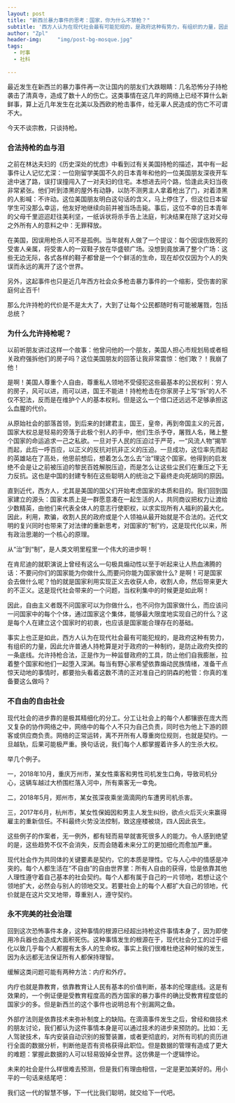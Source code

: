 ```yaml
---
layout: post
title: "新西兰暴力事件的思考：国家，你为什么不禁枪？"
subtitle: '西方人认为在现代社会最有可能犯规的，是政府这种有势力，有组织的力量，因此允许普通人持枪算是对于政府的一种制约，是防止政府失控的一条底线。'
author: "Zpl"
header-img:     "img/post-bg-mosque.jpg"
tags:
  - 时事
  - 社科
  
---
```

最近发生在新西兰的暴力事件再一次让国内的朋友们大跌眼睛：几名恐怖分子持枪袭击了清真寺，造成了数十人的伤亡。这类事情在这几年的网络上已经不算什么新鲜事，算上近几年发生在北美以及西欧的枪击事件，给无辜人民造成的伤亡不可谓不大。

今天不谈宗教，只谈持枪。

###  合法持枪的血与泪

之前在林达夫妇的《历史深处的忧虑》中看到过有关美国持枪的描述，其中有一起事件让人记忆尤深：一位刚留学美国不久的日本青年和他的一位美国朋友深夜开车途中迷了路，误打误撞闯入了一对夫妇的住宅。本想进去问个路，恰逢此夫妇当夜非常紧张。他们听到漆黑的屋外有动静，以防不测男主人拿着枪出了门，对着漆黑的人影喊：不许动。这位美国朋友明白这句话的含义，马上停住了，但这位日本留学生可没那么幸运，他友好地继续向前并被当场击毙。事后，这位不幸的日本青年的父母千里迢迢赶往美利坚，一纸诉状将杀手告上法庭，判决结果在除了这对父母之外所有人的意料之中：无罪释放。

在美国，因误用枪杀人可不是孤例。当年就有人做了一个提议：每个因误伤致死的受害人亲属，将受害人的一双鞋子放在华盛顿广场。没想到竟放满了整个广场：这些无边无际，各式各样的鞋子都曾是一个个鲜活的生命，现在却仅仅因为个人的失误而永远的离开了这个世界。

另外，这起事件也只是近几年西方社会众多枪击暴力事件的一个缩影，受伤害的家庭何止百千!

那么允许持枪的代价是不是太大了，大到了让每个公民都随时有可能被屠戮，包括总统？


###  为什么允许持枪呢？

以前听朋友讲过这样一个故事：他曾问他的一个朋友，美国人担心市规划局或者相关政府强拆他们的房子吗？这位美国朋友的回答让我非常震惊：他们敢？！我崩了他！

是啊！美国人尊重个人自由，尊重私人领地不受侵犯这些最基本的公民权利：穷人的房子，风可以进，雨可以进，国王不能进！持枪枪击在你家房子上写“拆”的人不仅不犯法，反而是在维护个人的基本权利。但是这么一个借口还远远不足够承担这么血腥的代价。

从原始社会的部落首领，到后来的封建君主，国王，皇帝，再到帝国主义的元首，国家大权总是轻易的旁落于此极个别人的手中，他们生杀予夺，屠戮人名，赌上整个国家的命运追求一己之私欲。一旦对于人民的压迫过于严苛，一“风流人物”揭竿而起，此后一呼百应，以正义的反抗对抗非正义的压迫。一旦成功，这位率先而起的英雄站在了高处，他思前想后，想着怎么怎么去“治”理这个国家。他得到的启发绝不会是让之前被压迫的黎民百姓解脱压迫，而是怎么让这些尘民们在重压之下无力反抗。这也是中国的封建专制在这些聪明人的统治之下最终走向死胡同的原因。

直到近代，西方人，尤其是美国的国父们开始考虑国家的本质和目的。我们回到国家建立的源头：国家本质上是一群愿意凑在一起生活的人，共同商议把权力让渡给少数精英，由他们来代表全体人的意志行使职权，以求实现所有人福利的最大化。因此，利用，欺骗，收割人民的政府或是个人领袖从最开始就是不合法的。近代文明的复兴同时也带来了对法律的重新思考，对国家的“制”约，这是现代化以来，所有政治思潮的一个核心的原理。

从“治”到“制”，是人类文明里程里一个伟大的进步啊！

在肯尼迪的就职演说上曾经有这么一句极具煽动性以至于听起来让人热血沸腾的话：不要问你们的国家能为你做什么,而要问你能为国家做什么? 是啊！可是国家会去做什么呢？怕的就是国家利用实现正义去收获人命，收割人命，然后带来更大的不正义。这是现代社会带来的一个问题，当权利集中的时候更是如此啊！

因此，自由主义者既不问国家可以为你做什么，也不问你为国家做什么，而应该问一问国家中的每个个体，通过国家这个集体，能够最大限度地实现自己的什么？这是每个人在建立这个国家时的初衷，也应该是国家能合理存在的基础。

事实上也正是如此，西方人认为在现代社会最有可能犯规的，是政府这种有势力，有组织的力量，因此允许普通人持枪算是对于政府的一种制约，是防止政府失控的一条底线。允许持枪合法，正是作为一种监督政府的工具，防止他们自我膨胀，拉着整个国家和他们一起堕入深渊。每当有野心家希望依靠煽动民族情绪，准备干点惊天动地的事情时，都要抬头看着这数不清的正对准自己的阴森的枪管：你真的准备要这么做吗？

###  不自由的自由社会

现代社会的进步靠的是极其精细化的分工。分工让社会上的每个人都镶嵌在庞大而又复杂的协作网络之中，网络中的每个人不只为自己负责，同时也为他上下游的顾客或供应商负责。网络的正常运转，离不开所有人尊重岗位规则，也就是契约。一旦越轨，后果可能极严重。换句话说，我们每个人都掌握着许多人的生杀大权。

举几个例子。

一，2018年10月，重庆万州市，某女性乘客和男性司机发生口角，导致司机分心，这辆车越过大桥围栏落入河中，所有乘客无一幸免。

二，2018年5月，郑州市，某女孩深夜乘坐滴滴网约车遭男司机杀害。

三，2017年6月，杭州市，某女性保姆因和男主人发生纠纷，欲点火后灭火来赢得雇主的重新信任。不料最终火势没法控制，致这座楼被烧，四人因此丧生。

这些例子的作案者，无一例外，都有轻而易举就害死很多人的能力。令人感到绝望的是，这些趋势不仅不会消失，反而会随着未来分工的更加细化而愈加严重。

现代社会作为共同体的关键要素是契约，它的本质是理性。它与人心中的情感是冲突的。每个人都生活在“不自由”的自由世界里：所有人自由的获得，恰是依靠其他人理性遵守着自己基本的社会契约。每个人都有属于自己的一片领地，若想让这个领地扩大，必然会与别人的领地交叉。若要社会上的每个人都扩大自己的领地，代价就是在这片交叉地带，尊重别人，遵守契约。


###  永不完美的社会治理


回到这次恐怖事件本身，这种事情的根源已经超出持枪这件事情本身了，因为即使用冷兵器也会造成大面积死伤。这种事情发生的根源在于，现代社会分工的过于细化以致几乎每个人都握有太多人的生命权。事实上我们很难杜绝这种时候的发生，因为永远都无法保证所有人都保持理智。

缓解这类问题可能有两种方法：内疗和外疗。

内疗也就是靠教育，依靠教育让人民有基本的价值判断，基本的伦理底线。这是有效果的，一个例证便是受教育程度高的西方国家的暴力事件的确比受教育程度低的国家少的多。但是新西兰的这个事件也说明总有个别漏网之鱼。

外部疗法则是依靠技术来弥补制度上的缺陷。在滴滴事件发生之后，曾经和做技术的朋友讨论，我们都认为这件事情本身是可以通过技术的进步来预防的。比如：无人驾驶技术，车内安装自动识别的报警装置，或者更彻底的，对所有司机的资历进行全面的数据分析，判断他是否有资格获得此职位。但是数据的管理有造成了更大的难题：掌握此数据的人可以轻易毁掉全世界。这仿佛是一个逻辑悖论。

未来的社会是什么样很难去预测，但是我们有理由相信，一定是更加美好的。用小平的一句话来结尾吧：


我们这一代的智慧不够，下一代比我们聪明，就交给下一代吧。

